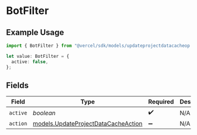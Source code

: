 # BotFilter

## Example Usage

```typescript
import { BotFilter } from "@vercel/sdk/models/updateprojectdatacacheop.js";

let value: BotFilter = {
  active: false,
};
```

## Fields

| Field                                                                            | Type                                                                             | Required                                                                         | Description                                                                      |
| -------------------------------------------------------------------------------- | -------------------------------------------------------------------------------- | -------------------------------------------------------------------------------- | -------------------------------------------------------------------------------- |
| `active`                                                                         | *boolean*                                                                        | :heavy_check_mark:                                                               | N/A                                                                              |
| `action`                                                                         | [models.UpdateProjectDataCacheAction](../models/updateprojectdatacacheaction.md) | :heavy_minus_sign:                                                               | N/A                                                                              |